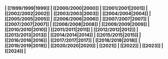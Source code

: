 #### | [[1999/1999|1999]] | [[2000/2000|2000]] | [[2001/2001|2001]] | [[2002/2002|2002]] | [[2003/2003|2003]] | [[2004/2004|2004]] | [[2005/2005|2005]] | [[2006/2006|2006]] | [[2007/2007|2007]] | [[2007/2007|2007]] | [[2008/2008|2008]] | [[2009/2009|2009]] | [[2010/2010|2010]] | [[2011/2011|2011]] | [[2012/2012|2012]] | [[2013/2013|2013]] | [[2014/2014|2014]] | [[2015/2015|2015]] | [[2016/2016|2016]] | [[2017/2017|2017]] | [[2018/2018|2018]] | [[2019/2019|2019]] | [[2020/2020|2020]] | [[2021]] | [[2022]] | [[2023]] | [[2024]] |
